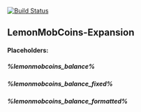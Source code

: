 [![Build Status](http://ci.extendedclip.com/buildStatus/icon?job=LemonMobCoins-Expansion)](http://ci.extendedclip.com/job/LemonMobCoins-Expansion/)
## LemonMobCoins-Expansion

#### Placeholders:
##### %lemonmobcoins_balance%
##### %lemonmobcoins_balance_fixed%
##### %lemonmobcoins_balance_formatted%